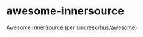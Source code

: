 # awesome-innersource
Awesome InnerSource (per [sindresorhus/awesome](https://github.com/sindresorhus/awesome/blob/main/awesome.md))
